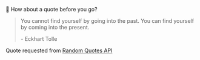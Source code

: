 📣 How about a quote before you go?

> You cannot find yourself by going into the past. You can find yourself by coming into the present.
>
> <p>- Eckhart Tolle</p>

Quote requested from [Random Quotes API](https://github.com/lukePeavey/quotable)
